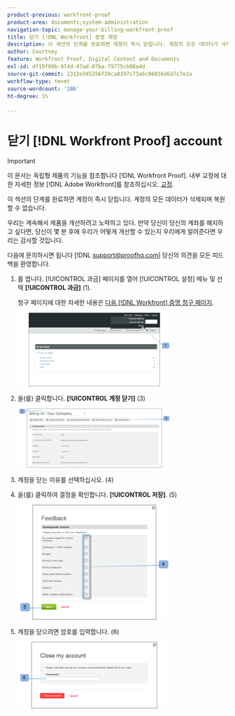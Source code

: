 ```yaml
---
product-previous: workfront-proof
product-area: documents;system-administration
navigation-topic: manage-your-billing-workfront-proof
title: 닫기 [!DNL Workfront] 증명 계정
description: 이 섹션의 단계를 완료하면 계정이 즉시 닫힙니다. 계정의 모든 데이터가 삭제되며 복원할 수 없습니다.
author: Courtney
feature: Workfront Proof, Digital Content and Documents
exl-id: df19f99b-974d-47ad-87ba-79775cb08a4d
source-git-commit: 1312e3d5256f28ca0197c73a6c06016d6d7c7e2a
workflow-type: tm+mt
source-wordcount: '186'
ht-degree: 1%

---
```


# 닫기 [!DNL Workfront Proof] account

>[!IMPORTANT]
>
>이 문서는 독립형 제품의 기능을 참조합니다 [!DNL Workfront Proof]. 내부 교정에 대한 자세한 정보 [!DNL Adobe Workfront]를 참조하십시오. [교정](../../../review-and-approve-work/proofing/proofing.md).

이 섹션의 단계를 완료하면 계정이 즉시 닫힙니다. 계정의 모든 데이터가 삭제되며 복원할 수 없습니다.

우리는 계속해서 제품을 개선하려고 노력하고 있다. 만약 당신이 당신의 계좌를 해지하고 싶다면, 당신이 몇 분 후에 우리가 어떻게 개선할 수 있는지 우리에게 알려준다면 우리는 감사할 것입니다.

다음에 문의하시면 됩니다 [!DNL support@proofhq.com] 당신의 의견을 모든 피드백을 환영합니다.

1. 를 엽니다. [!UICONTROL 과금] 페이지를 열어 [!UICONTROL 설정] 메뉴 및 선택 **[!UICONTROL 과금]** (1).

   청구 페이지에 대한 자세한 내용은 [다음 [!DNL Workfront] 증명 청구 페이지](../../../workfront-proof/wp-billingsettings/manage-your-billing/wp-billing-page.md).

   ![](assets/upgradesdowngrades-billing-settings-350x168.png)

1. 을(를) 클릭합니다. **[!UICONTROL 계정 닫기]** (3)

   ![Billing_-_close_your_account.png](assets/billing---close-your-account-350x135.png)

1. 계정을 닫는 이유를 선택하십시오. (4)
1. 을(를) 클릭하여 결정을 확인합니다. **[!UICONTROL 저장]**. (5)

   ![Close_Account_-_pop-up.png](assets/close-account---pop-up-350x262.png)

1. 계정을 닫으려면 암호를 입력합니다. (6)

   ![Close_Account_-_password_pop-up.png](assets/close-account---password-pop-up-350x152.png)
